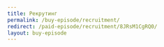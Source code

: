 ```yaml
---
title: Рекрутинг
permalink: /buy-episode/recruitment/
redirect: /paid-episode/recruitment/8JRsM1CgRQ0/
layout: buy-episode
---
```

